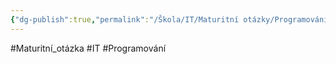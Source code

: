 ```yaml
---
{"dg-publish":true,"permalink":"/Škola/IT/Maturitní otázky/Programování/C Sharp a události tříd, přidání reference na obslužnou metodu, tvorba obslužných metod/","created":"2024-03-24T23:24:15.248+01:00","updated":"2024-03-24T22:19:39.782+01:00"}
---
```


#Maturitní_otázka #IT #Programování